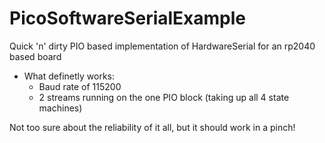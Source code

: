 # PicoSoftwareSerialExample
Quick 'n' dirty PIO based implementation of HardwareSerial for an rp2040 based board
- What definetly works:
  - Baud rate of 115200
  - 2 streams running on the one PIO block (taking up all 4 state machines)
 
Not too sure about the reliability of it all, but it should work in a pinch! 
